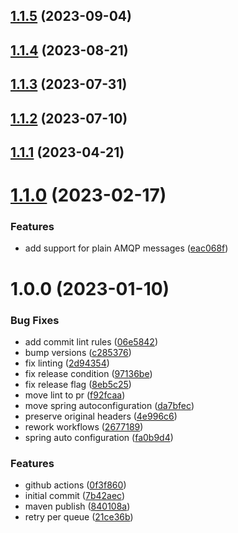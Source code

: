 ## [1.1.5](https://github.com/jaconi-io/spring-rabbitmq-retry/compare/v1.1.4...v1.1.5) (2023-09-04)

## [1.1.4](https://github.com/jaconi-io/spring-rabbitmq-retry/compare/v1.1.3...v1.1.4) (2023-08-21)

## [1.1.3](https://github.com/jaconi-io/spring-rabbitmq-retry/compare/v1.1.2...v1.1.3) (2023-07-31)

## [1.1.2](https://github.com/jaconi-io/spring-rabbitmq-retry/compare/v1.1.1...v1.1.2) (2023-07-10)

## [1.1.1](https://github.com/jaconi-io/spring-rabbitmq-retry/compare/v1.1.0...v1.1.1) (2023-04-21)

# [1.1.0](https://github.com/jaconi-io/spring-rabbitmq-retry/compare/v1.0.0...v1.1.0) (2023-02-17)


### Features

* add support for plain AMQP messages ([eac068f](https://github.com/jaconi-io/spring-rabbitmq-retry/commit/eac068f018bbb9c9aa69c959fb86542f7f17277e))

# 1.0.0 (2023-01-10)


### Bug Fixes

* add commit lint rules ([06e5842](https://github.com/jaconi-io/spring-rabbitmq-retry/commit/06e5842623204abd88fad5ed8394883d182066e2))
* bump versions ([c285376](https://github.com/jaconi-io/spring-rabbitmq-retry/commit/c285376200f1e238216ecb67ba0c986ff3c9b0b1))
* fix linting ([2d94354](https://github.com/jaconi-io/spring-rabbitmq-retry/commit/2d9435446396792b6136a13908c7f3772956af6c))
* fix release condition ([97136be](https://github.com/jaconi-io/spring-rabbitmq-retry/commit/97136be11b55dab5372cbf0146d4a2ba362f110c))
* fix release flag ([8eb5c25](https://github.com/jaconi-io/spring-rabbitmq-retry/commit/8eb5c25a308a3c8830d0181aaa8d4e822aeb029b))
* move lint to pr ([f92fcaa](https://github.com/jaconi-io/spring-rabbitmq-retry/commit/f92fcaae0fe21b5325d066bb20084b3f380adfa1))
* move spring autoconfiguration ([da7bfec](https://github.com/jaconi-io/spring-rabbitmq-retry/commit/da7bfec867f05e743d7d58b2b1fdaf9e5863cc93))
* preserve original headers ([4e996c6](https://github.com/jaconi-io/spring-rabbitmq-retry/commit/4e996c66d361d1d4b3a641729fee51dc1c9bd0f2))
* rework workflows ([2677189](https://github.com/jaconi-io/spring-rabbitmq-retry/commit/26771897755c72e636266f6e63c963b395f8fdb9))
* spring auto configuration ([fa0b9d4](https://github.com/jaconi-io/spring-rabbitmq-retry/commit/fa0b9d4ff82bc8552d71fd05255682561ec035e5))


### Features

* github actions ([0f3f860](https://github.com/jaconi-io/spring-rabbitmq-retry/commit/0f3f86048fa893b60f8cb8962a15b9c9a545627a))
* initial commit ([7b42aec](https://github.com/jaconi-io/spring-rabbitmq-retry/commit/7b42aec084fd4fd21904a935324d40d0b476916d))
* maven publish ([840108a](https://github.com/jaconi-io/spring-rabbitmq-retry/commit/840108ad21c1b904fcea555a70cbf3adbd33c351))
* retry per queue ([21ce36b](https://github.com/jaconi-io/spring-rabbitmq-retry/commit/21ce36b750a732239af36e18e0e20f264d434e1b))

